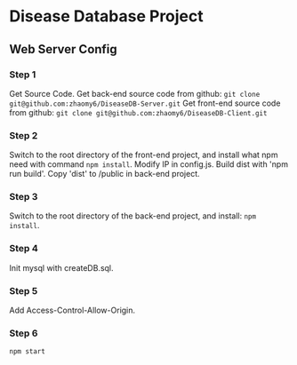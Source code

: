 # Disease Database Project

## Web Server Config

### Step 1

Get Source Code.
Get back-end source code from github: `git clone git@github.com:zhaomy6/DiseaseDB-Server.git`
Get front-end source code from github: `git clone git@github.com:zhaomy6/DiseaseDB-Client.git`

### Step 2

Switch to the root directory of the front-end project, and install what npm need with command `npm install`.
Modify IP in config.js.
Build dist with 'npm run build'.
Copy 'dist' to /public in back-end project.

### Step 3

Switch to the root directory of the back-end project, and install: `npm install`.

### Step 4

Init mysql with createDB.sql.

### Step 5

Add Access-Control-Allow-Origin.

### Step 6

`npm start`

